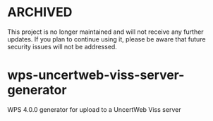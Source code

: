 # ARCHIVED

This project is no longer maintained and will not receive any further updates. If you plan to continue using it, please be aware that future security issues will not be addressed.

# wps-uncertweb-viss-server-generator
WPS 4.0.0 generator for upload to a UncertWeb Viss server
